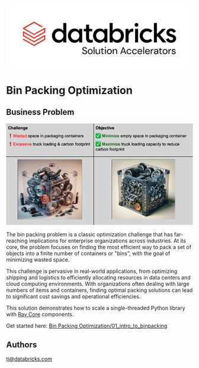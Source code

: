 <img src=https://raw.githubusercontent.com/databricks-industry-solutions/.github/main/profile/solacc_logo.png width="600px">

# Bin Packing Optimization

## Business Problem
![Bin packing objective](../images/binpack_objective.png)

The bin packing problem is a classic optimization challenge that has far-reaching implications for enterprise organizations across industries. At its core, the problem focuses on finding the most efficient way to pack a set of objects into a finite number of containers or "bins", with the goal of minimizing wasted space. 

This challenge is pervasive in real-world applications, from optimizing shipping and logistics to efficiently allocating resources in data centers and cloud computing environments. With organizations often dealing with large numbers of items and containers, finding optimal packing solutions can lead to significant cost savings and operational efficiencies. 

This solution demonstrates how to scale a single-threaded Python library with [Ray Core](https://docs.ray.io/en/latest/ray-core/walkthrough.html) components.

Get started here: [Bin Packing Optimization/01_intro_to_binpacking](./Bin_Packing_Optimization/01_intro_to_binpacking.py)


## Authors
<tj@databricks.com>